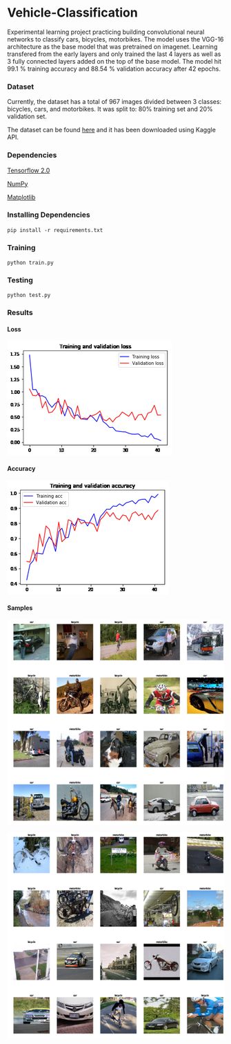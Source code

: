 # Vehicle-Classification

Experimental learning project practicing building convolutional neural networks to classify cars, bicycles, motorbikes.
The model uses the VGG-16 architecture as the base model that was pretrained on imagenet. Learning transfered from the early layers and only trained the last 4 layers as well as 3 fully connected layers added on the top of the base model.
The model hit 99.1 % training accuracy and 88.54 % validation accuracy after 42 epochs.

### Dataset

Currently, the dataset has a total of 967 images divided between 3 classes: bicycles, cars, and motorbikes.
It was split to: 80% training set and 20% validation set.

The dataset can be found [here](https://www.kaggle.com/c/image-classification2/data) and it has been downloaded using Kaggle API. 


### Dependencies

[Tensorflow 2.0](https://www.tensorflow.org/install/pip)

[NumPy](https://docs.scipy.org/doc/numpy-1.10.1/user/install.html)

[Matplotlib](https://matplotlib.org/users/installing.html)


### Installing Dependencies

```
pip install -r requirements.txt
```

### Training

```
python train.py
```

### Testing

```
python test.py
```

### Results

#### Loss
![](images/loss.png)

#### Accuracy
![](images/accuracy.png)


#### Samples

![](images/test-batch1.png)

![](images/test-batch2.png)


